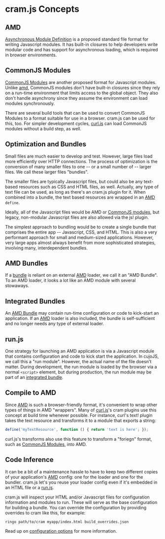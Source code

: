 # cram.js Concepts

## AMD

[Asynchronous Module Definition](https://github.com/amdjs/amdjs-api/wiki) is a
proposed standard file format for writing Javascript modules.  It has built-in
closures to help developers write modular code and has support for
asynchronous loading, which is required in browser environments.

## CommonJS Modules

[CommonJS Modules](http://wiki.commonjs.org/wiki/Modules/1.1) are another
proposed format for Javascript modules. Unlike [amd](#amd), CommonJS modules
don't have built-in closures since they rely on a run-time environment that
limits access to the global object.  They also don't handle asynchrony since
they assume the environment can load modules synchronously.

There are several build tools that can be used to convert CommonJS Modules to
a format suitable for use in a browser.  cram.js can be used for this, too.
For simpler development cycles, [curl.js](https://github.com/cujojs/curl) can
load CommonJS modules without a build step, as well.

## Optimization and Bundles

Small files are much easier to develop and test.  However, large files load
more efficiently over HTTP connections.  The process of optimization is the
conversion of many smaller files to one -- or a small number of -- larger
files.   We call these larger files "bundles".

The smaller files are typically Javascript files, but could also be any
text-based resources such as CSS and HTML files, as well.  Actually, any type
of text file can be used, as long as there's an cram.js plugin for it.
When combined into a bundle, the text based resources are wrapped in an
[AMD](#amd) `define`.

Ideally, all of the Javascript files would be AMD or
[CommonJS modules](#commonjs-modules), but legacy, non-modular Javascript
files are also allowed via the js! plugin.

The simplest approach to bundling would be to create a single bundle that
comprises the entire app -- Javascript, CSS, and HTML.  This is also a very
performant approach for small and medium-sized applications.  However, very
large apps almost always benefit from more sophisticated strategies, involving
many, interdependent bundles.

## AMD Bundles

If a [bundle](#optimization-and-bundles) is reliant on an external [AMD](#amd)
loader, we call it an "AMD Bundle".  To an AMD loader, it looks a lot like an
AMD module with several stowaways.

## Integrated Bundles

An [AMD Bundle](#amd-bundles) may contain run-time configuration or code to
kick-start an application.  If an [AMD](#amd) loader is also included, the
bundle is self-sufficient and no longer needs any type of external loader.

## run.js

One strategy for launching an AMD application is via a Javascript module that
contains configuration and code to kick start the application.  In cujoJS,
we call this a "run module".  However, the actual name of the file doesn't
matter.  During development, the run module is loaded by the browser via a
normal `<script>` element, but during production, the run module may be part
of an [integrated bundle](#integrated-bundles).

## Compile to AMD

Since [AMD](#amd) is such a browser-friendly format, it's convenient to wrap
other types of things in AMD "wrappers".  Many of
[curl.js](https://github.com/cujojs/curl)'s cram plugins use this concept at
build time whenever possible.  For instance, curl's text! plugin takes the
text resource and transforms it to a module that exports a string:

```js
define('myTextResource', function () { return 'text is here'; });
```

curl.js's transforms also use this feature to transform a "foriegn" format,
such as [CommonJS Modules](#commonjs-modules), into AMD.

## Code Inference

It can be a bit of a maintenance hassle to have to keep two different copies of
your application's [AMD](#amd) config: one for the loader and one for the
bundler.  cram.js let's you reuse your loader config even if it's embedded in
an HTML file or a [run.js](#run-js).

cram.js will inspect your HTML and/or Javascript files for configuration
information and modules to run.  These will serve as the base configuration
for building a bundle.  You can override the configuration by providing overrides
to cram like this, for example:

```
ringo path/to/cram myapp/index.html build_overrides.json
```

Read up on [configuration options](options.md) for more information.
